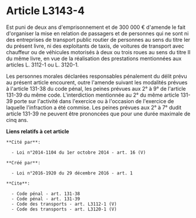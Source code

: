 # Article L3143-4

Est puni de deux ans d'emprisonnement et de 300 000 € d'amende le fait d'organiser la mise en relation de passagers et de
personnes qui ne sont ni des entreprises de transport public routier de personnes au sens du titre Ier du présent livre, ni
des exploitants de taxis, de voitures de transport avec chauffeur ou de véhicules motorisés à deux ou trois roues au sens du
titre II du même livre, en vue de la réalisation des prestations mentionnées aux articles L. 3112-1 ou L. 3120-1. 

Les personnes morales déclarées responsables pénalement du délit prévu au présent article encourent, outre l'amende suivant
les modalités prévues à l'article 131-38 du code pénal, les peines prévues aux 2° à 9° de l'article 131-39 du même code.
L'interdiction mentionnée au 2° du même article 131-39 porte sur l'activité dans l'exercice ou à l'occasion de l'exercice de
laquelle l'infraction a été commise. Les peines prévues aux 2° à 7° dudit article 131-39 ne peuvent être prononcées que pour
une durée maximale de cinq ans.

**Liens relatifs à cet article**

	**Cité par**:

	  - Loi n°2014-1104 du 1er octobre 2014 - art. 16 (V)

	**Créé par**:

	  - Loi n°2016-1920 du 29 décembre 2016 - art. 1

	**Cite**:

	  - Code pénal - art. 131-38
	  - Code pénal - art. 131-39
	  - Code des transports - art. L3112-1 (V)
	  - Code des transports - art. L3120-1 (V)
